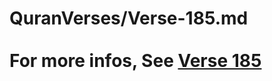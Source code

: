 # QuranVerses/Verse-185.md <br><br>For more infos, See [Verse 185](https://www.quranbookk.com/quran/search?q=185)
